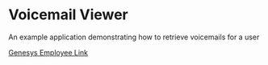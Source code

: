 # Voicemail Viewer

An example application demonstrating how to retrieve voicemails for a user

[Genesys Employee Link](https://mypurecloud.github.io/voicemail_viewer/index.html?env=ininsca.com&clientId=3c40bce7-6ae0-4ff0-bf8c-50eb230fed64)